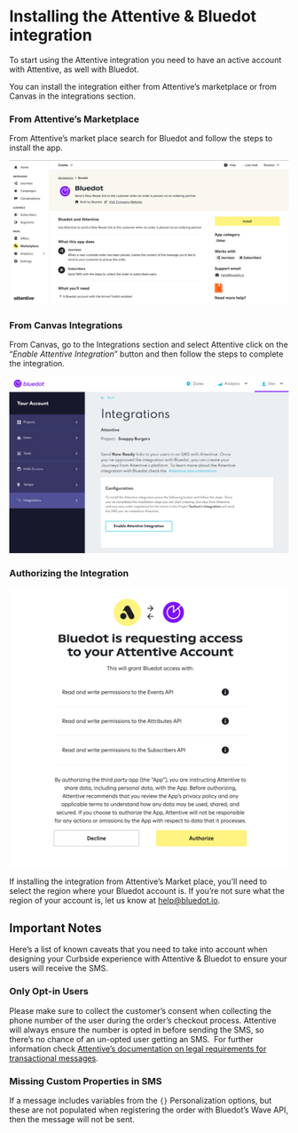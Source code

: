 Installing the Attentive & Bluedot integration
==============================================

To start using the Attentive integration you need to have an active account with Attentive, as well with Bluedot. 

You can install the integration either from Attentive’s marketplace or from Canvas in the integrations section.

### From Attentive’s Marketplace

From Attentive’s market place search for Bluedot and follow the steps to install the app.

![Attentive marketplace Install Bluedot Integration](../../assets/Attentive-marketplace-bluedot-integration-1024x529.png)

### From Canvas Integrations

From Canvas, go to the Integrations section and select Attentive click on the “_Enable_ _Attentive Integration_” button and then follow the steps to complete the integration.

![Install the Attentive integration from Canvas](../../assets/attentive_integration_from_canvas-1024x649.png)

### Authorizing the Integration

![Authorize the Attentive & Bluedot integration](../../assets/Authorize_the_attentive__bluedot_integration-1024x1020.png)

If installing the integration from Attentive’s Market place, you’ll need to select the region where your Bluedot account is. If you’re not sure what the region of your account is, let us know at [help@bluedot.io](mailto:help@bluedot.io).

Important Notes
---------------

Here’s a list of known caveats that you need to take into account when designing your Curbside experience with Attentive & Bluedot to ensure your users will receive the SMS.

### Only Opt-in Users

Please make sure to collect the customer’s consent when collecting the phone number of the user during the order’s checkout process. Attentive will always ensure the number is opted in before sending the SMS, so there’s no chance of an un-opted user getting an SMS.  For further information check [Attentive’s documentation on legal requirements for transactional messages](https://docs.attentivemobile.com/pages/legal-docs/legal-transactional/).

### Missing Custom Properties in SMS

If a message includes variables from the `{}` Personalization options, but these are not populated when registering the order with Bluedot’s Wave API, then the message will not be sent.